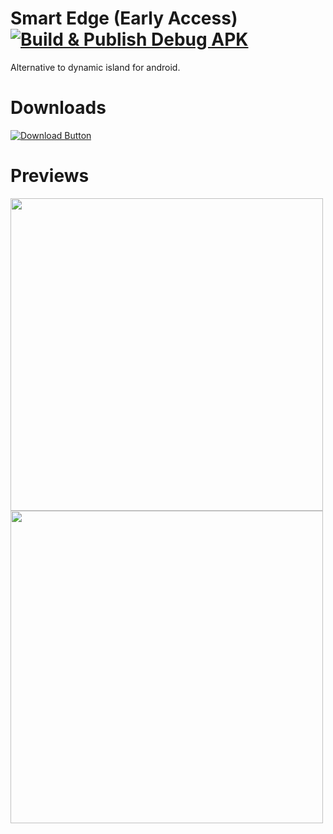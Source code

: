 # Smart Edge (Early Access) [![Build & Publish Debug APK](https://github.com/abh80/smart-edge/actions/workflows/release.yml/badge.svg)](https://github.com/abh80/smart-edge/actions/workflows/release.yml)
  Alternative to dynamic island for android.
# Downloads

  [![Download Button](https://img.shields.io/github/v/release/abh80/smart-edge?color=7885FF&label=Android-Apk&logo=android&style=for-the-badge)](https://github.com/abh80/smart-edge/releases/download/20109/release.apk)
# Previews

  <img src = "https://user-images.githubusercontent.com/50198413/192252474-15852727-e487-4094-ae0f-bfc0f2c4ff06.png" width = "500"/>
  
  <img src = "https://user-images.githubusercontent.com/50198413/192252553-ee8fa52d-a3ec-4292-83a0-8ec3d9bb7787.png" width = "500"/>